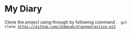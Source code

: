 # My Diary 

Clone the project using through by following command . 
<code> git clone https://github.com/ihamzak/djangopractice.git <code>
